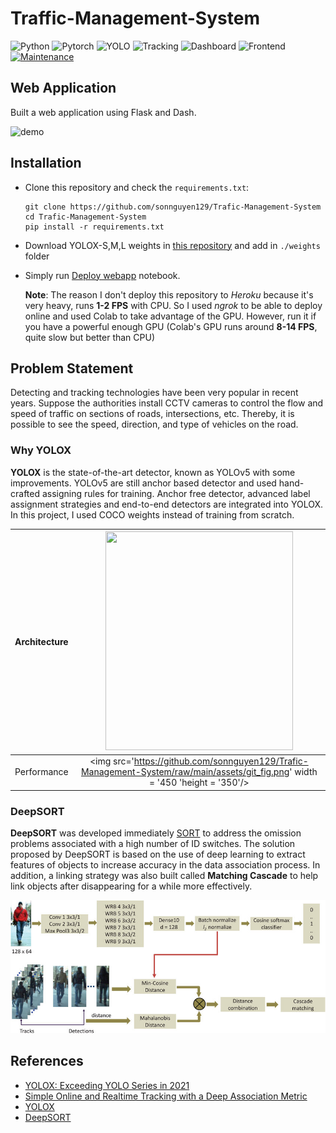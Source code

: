 # Traffic-Management-System

![Python](https://img.shields.io/badge/Python-3.8.10-green.svg)
![Pytorch](https://img.shields.io/badge/Pytorch-1.12.0+cu102-red.svg)
![YOLO](https://img.shields.io/badge/Model-YOLOX-yellow.svg)
![Tracking](https://img.shields.io/badge/Tracking-DeepSORT-blueviolet.svg)
![Dashboard](https://img.shields.io/badge/Dashboard-Plotly-important.svg)
![Frontend](https://img.shields.io/badge/Framework-Flask-ff69b4.svg)
[![Maintenance](https://img.shields.io/badge/Maintained%3F-yes-blue.svg)]((https://github.com/sonnguyen129/Trafic-Management-System/graphs/commit-activity))

## Web Application
Built a web application using Flask and Dash.

![demo](./assets/webapp-demo.gif)

## Installation

* Clone this repository and check the ```requirements.txt```:
    ```shell
    git clone https://github.com/sonnguyen129/Trafic-Management-System
    cd Trafic-Management-System
    pip install -r requirements.txt
    ```

* Download YOLOX-S,M,L weights in [this repository](https://github.com/Megvii-BaseDetection/YOLOX) and add in ```./weights``` folder

* Simply run [Deploy webapp](./Deploy_webapp.ipynb) notebook.

    **Note**: The reason I don't deploy this repository to *Heroku* because it's very heavy, runs **1-2 FPS** with CPU. So I used *ngrok* to be able to deploy online and used Colab to take advantage of the GPU. However, run it if you have a powerful enough GPU (Colab's GPU runs around **8-14 FPS**, quite slow but better than CPU)


## Problem Statement
Detecting and tracking technologies have been very popular in recent years. Suppose the authorities install CCTV cameras to control the flow and speed of traffic on sections of roads, intersections, etc. Thereby, it is possible to see the speed, direction, and type of vehicles on the road.

### Why YOLOX

**YOLOX** is the state-of-the-art detector, known as YOLOv5 with some improvements. YOLOv5 are still anchor based detector and used hand-crafted assigning rules for training. Anchor free detector, advanced label assignment strategies and end-to-end detectors are integrated into YOLOX. In this project, I used COCO weights instead of training from scratch. 

| Architecture | <img src='https://github.com/sonnguyen129/Trafic-Management-System/raw/main/assets/yolox.png' width = '300' height = '350'/> |
|:--:|:--:|
| Performance | <img src='https://github.com/sonnguyen129/Trafic-Management-System/raw/main/assets/git_fig.png' width = '450 'height = '350'/> |

### DeepSORT

**DeepSORT** was developed immediately [SORT](https://arxiv.org/pdf/1602.00763.pdf) to address the omission problems associated with a high number of ID switches. The solution proposed by DeepSORT is based on the use of deep learning to extract features of objects to increase accuracy in the data association process. In addition, a linking strategy was also built called **Matching Cascade** to help link objects after disappearing for a while more effectively.

![image](./assets/deep-sort.png)




## References
* [YOLOX: Exceeding YOLO Series in 2021](https://arxiv.org/pdf/2107.08430.pdf)
* [Simple Online and Realtime Tracking with a Deep Association Metric](https://arxiv.org/pdf/1703.07402.pdf)
* [YOLOX](https://github.com/Megvii-BaseDetection/YOLOX)
* [DeepSORT](https://github.com/ZQPei/deep_sort_pytorch)
